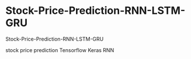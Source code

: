 # Stock-Price-Prediction-RNN-LSTM-GRU
Stock-Price-Prediction-RNN-LSTM-GRU

stock price prediction 
Tensorflow Keras RNN
